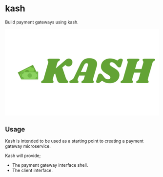 # kash

Build payment gateways using kash.

![Kash](https://github.com/Sylvance/kash/blob/09221b306b76cba4fecc0e93c65cfcf46892c399/KASH.png)

## Usage

Kash is intended to be used as a starting point to creating a payment gateway microservice.

Kash will provide;

- The payment gateway interface shell.
- The client interface.
